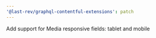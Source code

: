 ```yaml
---
'@last-rev/graphql-contentful-extensions': patch
---
```


Add support for Media responsive fields: tablet and mobile
